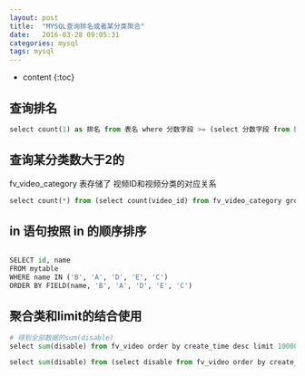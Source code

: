 ```yaml
---
layout: post
title:  "MYSQL查询排名或者某分类聚合"
date:   2016-03-28 09:05:31
categories: mysql
tags: mysql
---
```


* content
{:toc}

## 查询排名

```python
select count(1) as 排名 from 表名 where 分数字段 >= (select 分数字段 from 表名 where 姓名字段 = '用户名')
```

## 查询某分类数大于2的

fv_video_category 表存储了 视频ID和视频分类的对应关系

```python
select count(*) from (select count(video_id) from fv_video_category group by video_id having count(video_id) > 0) as cnt ;
```

## in 语句按照 in 的顺序排序

```python

SELECT id, name
FROM mytable
WHERE name IN ('B', 'A', 'D', 'E', 'C')
ORDER BY FIELD(name, 'B', 'A', 'D', 'E', 'C')

```

## 聚合类和limit的结合使用

```python
# 得到全部数据的sum(disable)
select sum(disable) from fv_video order by create_time desc limit 100000; 

select sum(disable) from (select disable from fv_video order by create_time desc limit 100000) a;
```








